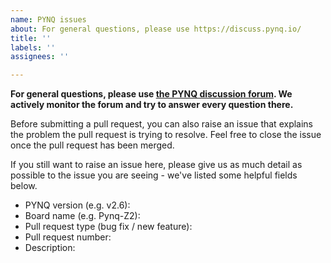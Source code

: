 ```yaml
---
name: PYNQ issues
about: For general questions, please use https://discuss.pynq.io/
title: ''
labels: ''
assignees: ''

---
```


**For general questions, please use [the PYNQ discussion forum](
https://discuss.pynq.io/). We actively monitor the forum and try to answer 
every question there.**

Before submitting a pull request, you can also raise an issue that explains the 
problem the pull request is trying to resolve. Feel free to close the issue once
 the pull request has been merged.

If you still want to raise an issue here, please give us as much detail as 
possible to the issue you are seeing - we've listed some helpful fields below.

* PYNQ version (e.g. v2.6):
* Board name (e.g. Pynq-Z2):
* Pull request type (bug fix / new feature):
* Pull request number:
* Description:

